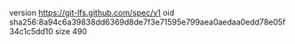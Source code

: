 version https://git-lfs.github.com/spec/v1
oid sha256:8a94c6a39838dd6369d8de7f3e71595e799aea0aedaa0edd78e05f34c1c5dd10
size 490
